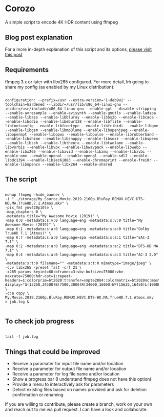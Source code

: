 # Corozo
A simple script to encode 4K HDR content using ffmpeg

## Blog post explanation
For a more in-depth explanation of this script and its options, [please visit this post](https://medium.com/@yllanos/how-to-encode-a-4k-hdr-movie-using-ffmpeg-while-maintaining-selected-auio-tracks-intact-from-source-d1e2f6a16162)

## Requirements
ffmpeg 3.x or later with libx265 configured. For more detail, Iḿ going to share my config (as enabled by my Linux distribution):

```Shell

configuration: --prefix=/usr --extra-version='1~deb9u1' --toolchain=hardened --libdir=/usr/lib/x86_64-linux-gnu --incdir=/usr/include/x86_64-linux-gnu --enable-gpl --disable-stripping --enable-avresample --enable-avisynth --enable-gnutls --enable-ladspa --enable-libass --enable-libbluray --enable-libbs2b --enable-libcaca --enable-libcdio --enable-libebur128 --enable-libflite --enable-libfontconfig --enable-libfreetype --enable-libfribidi --enable-libgme --enable-libgsm --enable-libmp3lame --enable-libopenjpeg --enable-libopenmpt --enable-libopus --enable-libpulse --enable-librubberband --enable-libshine --enable-libsnappy --enable-libsoxr --enable-libspeex --enable-libssh --enable-libtheora --enable-libtwolame --enable-libvorbis --enable-libvpx --enable-libwavpack --enable-libwebp --enable-libx265 --enable-libxvid --enable-libzmq --enable-libzvbi --enable-omx --enable-openal --enable-opengl --enable-sdl2 --enable-libdc1394 --enable-libiec61883 --enable-chromaprint --enable-frei0r --enable-libopencv --enable-libx264 --enable-shared

```

## The script
```Shell

nohup ffmpeg -hide_banner \
-i "../storage/My.Source.Movie.2019.2160p.BluRay.REMUX.HEVC.DTS-HD.MA.TrueHD.7.1.Atmos.mkv" \
-pix_fmt yuv420p10le \
-map_chapters 0 \
-metadata title="My Awesome Movie (2019)" \
-map 0:0 -metadata:s:v:0 language=eng -metadata:s:v:0 title="My Awesome Movie (2019)" \
-map 0:1 -metadata:s:a:0 language=eng -metadata:s:a:0 title="Dolby TrueHD 7.1 (Atmos)" \
-map 0:7 -metadata:s:a:0 language=spa -metadata:s:a:1 title="EAC-3 7.1" \
-map 0:2 -metadata:s:a:0 language=eng -metadata:s:a:2 title="DTS-HD MA 7.1" \
-map 0:4 -metadata:s:a:0 language=eng -metadata:s:a:3 title="AC-3 2.0" \
-metadata:s:t:0 filename="" -metadata:s:t:0 mimetype="image/jpeg" \
-c:v libx265 -preset fast -crf 21 \
-x265-params keyint=60:bframes=3:vbv-bufsize=75000:vbv-maxrate=75000:hdr-opt=1:repeat-headers=1:colorprim=bt2020:transfer=smpte2084:colormatrix=bt2020nc:master-display="G(13250,34500)B(7500,3000)R(34000,16000)WP(15635,16450)L(10000000,500)" \
-c:a copy \
My.Movie.2019.2160p.BluRay.REMUX.HEVC.DTS-HD.MA.TrueHD.7.1.Atmos.mkv  > job.log &


```

## To check job progress
```Shell

tail -f job.log

```

## Things that could be improved

* Receive a paramater for input file name and/or location
* Receive a parameter for output file name and/or location
* Receive a parameter for log file name and/or location
* Show a progress bar (I understand ffmpeg does not have this option)
* Provide a menu to interactively ask for parameters
* Detect existing files based on names provided and ask for deletion confirmation or renaming


If you are willing to contribute, please create a branch, work on your own and reach out to me via pull request. I can have a look and collaborate.

